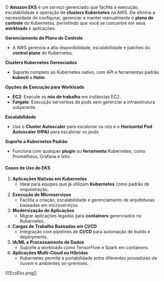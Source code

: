 O **Amazon EKS** é um serviço gerenciado que facilita a execução, escalabilidade e operação de **clusters Kubernetes** na AWS. Ele elimina a necessidade de configurar, gerenciar e manter manualmente o **plano de controle** do Kubernetes, permitindo que você se concentre em seus **workloads** e aplicações.

**Gerenciamento do Plano de Controle**
- A AWS gerencia a alta disponibilidade, escalabilidade e patches do **control plane** do Kubernetes.

**Clusters Kubernetes Gerenciados**
- Suporte completo ao Kubernetes nativo, com API e ferramentas padrão **kubectl** e **Helm**.

**Opções de Execução para Workloads**
- **EC2**: Execute os **nós de trabalho** em instâncias EC2.
- **Fargate**: Execução serverless de pods sem gerenciar a infraestrutura subjacente.

**Escalabilidade**
- Use o **Cluster Autoscaler** para escalonar os nós e o **Horizontal Pod Autoscaler (HPA)** para escalonar os pods.

**Suporte a Kubernetes Padrão**
- Funciona com qualquer **plugin** ou **ferramenta** Kubernetes, como Prometheus, Grafana e Istio.


#### **Casos de Uso do EKS**

1. **Aplicações Nativas em Kubernetes**
    - Ideal para equipes que já utilizam **Kubernetes** como padrão de orquestração.
2. **Execução de Microserviços**
    - Facilita a criação, escalabilidade e gerenciamento de arquiteturas baseadas em microserviços.
3. **Modernização de Aplicações**
    - Migrar aplicações legadas para **containers** gerenciados no Kubernetes.
4. **Cargas de Trabalho Baseadas em CI/CD**
    - Integração com pipelines de **CI/CD** para automação de builds e deployments.
5. **IA/ML e Processamento de Dados**
    - Suporte a workloads como TensorFlow e Spark em containers.
6. **Aplicações Multi-Cloud ou Híbridas**
    - Kubernetes permite a portabilidade entre diferentes provedores de nuvem e ambientes on-premises.


![[EcsEks.png]]